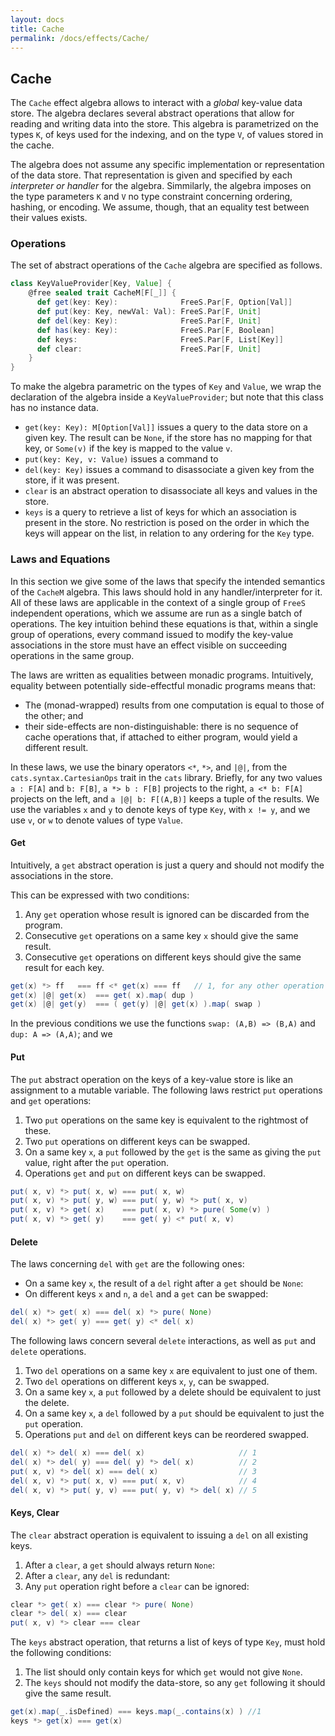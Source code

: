 ```yaml
---
layout: docs
title: Cache
permalink: /docs/effects/Cache/
---
```


## Cache

The `Cache` effect algebra allows to interact with a _global_ key-value data store.
The algebra declares several abstract operations that allow for reading and writing data into the store.
This algebra is parametrized on the types `K`, of keys used for the indexing, and on the type `V`, of values stored in the cache.

The algebra does not assume any specific implementation or representation of the data store.
That representation is given and specified by each _interpreter or handler_ for the algebra.
Simmilarly, the algebra imposes on the type parameters `K` and `V` no type constraint concerning
ordering, hashing, or encoding. We assume, though, that an equality test between their values exists.


### Operations

The set of abstract operations of the `Cache` algebra are specified as follows.

```Scala
class KeyValueProvider[Key, Value] {
    @free sealed trait CacheM[F[_]] {
      def get(key: Key):              FreeS.Par[F, Option[Val]]
      def put(key: Key, newVal: Val): FreeS.Par[F, Unit]
      def del(key: Key):              FreeS.Par[F, Unit]
      def has(key: Key):              FreeS.Par[F, Boolean]
      def keys:                       FreeS.Par[F, List[Key]]
      def clear:                      FreeS.Par[F, Unit]
    }
}
```
To make the algebra parametric on the types of `Key` and `Value`, we wrap the declaration of the algebra inside a `KeyValueProvider`; but note that this class has no instance data.

* `get(key: Key): M[Option[Val]]` issues a query to the data store on a given key. The result can be `None`, if the store has no mapping for that key, or `Some(v)` if the key is mapped to the value `v`.
* `put(key: Key, v: Value)` issues a command to
* `del(key: Key)` issues a command to disassociate a given key from the store, if it was present.
* `clear` is an abstract operation to disassociate all keys and values in the store.
* `keys` is a  query to retrieve a list of keys for which an association is present in the store. No restriction is posed on the order in which the keys will appear on the list, in relation to any ordering for the `Key` type.


### Laws and Equations

In this section we give some of the laws that specify the intended semantics of the `CacheM` algebra. This laws should hold in any handler/interpreter for it.
All of these laws are applicable in the context of a single group of `FreeS` independent operations, which we assume are run as a single batch of operations.
The key intuition behind these equations is that, within a single group of operations, every command issued to modify the key-value associations in the store must have an effect visible on succeeding operations in the same group.

The laws are written as equalities between monadic programs. Intuitively, equality between potentially side-effectful monadic programs means that:

* The (monad-wrapped) results from one computation is equal to those of the other; and
* their side-effects are non-distinguishable: there is no sequence of cache operations that, if attached to either program, would yield a different result.

In these laws, we use the binary operators `<*`, `*>`, and `|@|`, from the `cats.syntax.CartesianOps` trait in the `cats` library.
Briefly, for any two values `a : F[A]` and `b: F[B]`, `a *> b : F[B]` projects to the right, `a <* b: F[A]` projects on the left, and `a |@| b: F[(A,B)]` keeps a tuple of the results.
We use the variables `x` and `y` to denote keys of type `Key`, with `x != y`, and we use `v`, or `w` to denote values of type `Value`.

#### Get

Intuitively, a `get` abstract operation is just a query and should not modify the associations in the store.

This can be expressed with two conditions:

1. Any `get` operation whose result is ignored can be discarded from the program.
2. Consecutive `get` operations on a same key `x` should give the same result.
3. Consecutive `get` operations on different keys should give the same result for each key.

```Scala
get(x) *> ff   === ff <* get(x) === ff   // 1, for any other operation ff
get(x) |@| get(x)  === get( x).map( dup )
get(x) |@| get(y)  === ( get(y) |@| get(x) ).map( swap )
```

In the previous conditions we use the functions `swap: (A,B) => (B,A)` and `dup: A => (A,A)`; and we

#### Put

The `put` abstract operation on the keys of a key-value store is like an assignment to a mutable variable.
The following laws restrict `put` operations and `get` operations:

1. Two `put` operations on the same key is equivalent to the rightmost of these.
2. Two `put` operations on different keys can be swapped.
3. On a same key `x`, a `put` followed by the `get` is the same as giving the `put` value, right after the `put` operation.
4. Operations `get` and `put` on different keys can be swapped.

```Scala
put( x, v) *> put( x, w) === put( x, w)
put( x, v) *> put( y, w) === put( y, w) *> put( x, v)
put( x, v) *> get( x)    === put( x, v) *> pure( Some(v) )
put( x, v) *> get( y)    === get( y) <* put( x, v)
```

#### Delete

The laws concerning `del` with `get` are the following ones:

* On a same key `x`, the result of a `del` right after a `get` should be `None`:
* On different keys `x` and `n`, a `del` and a `get` can be swapped:

```Scala
del( x) *> get( x) === del( x) *> pure( None)
del( x) *> get( y) === get( y) <* del( x)
```

The following laws concern several `delete` interactions, as well as `put` and `delete` operations.

1. Two `del` operations on a same key `x` are equivalent to just one of them.
2. Two `del` operations on different keys `x`, `y`, can be swapped.
3. On a same key `x`, a `put` followed by a delete should be equivalent to just the delete.
4. On a same key `x`, a `del` followed by a `put` should be equivalent to just the `put` operation.
5. Operations `put` and `del` on different keys can be reordered swapped.

```Scala
del( x) *> del( x) === del( x)                     // 1
del( x) *> del( y) === del( y) *> del( x)          // 2
put( x, v) *> del( x) === del( x)                  // 3
del( x, v) *> put( x, v) === put( x, v)            // 4
del( x, v) *> put( y, v) === put( y, v) *> del( x) // 5
```

#### Keys, Clear

The `clear` abstract operation is equivalent to issuing a `del` on all existing keys.

1. After a `clear`, a `get` should always return `None`:
2. After a `clear`, any `del` is redundant:
3. Any `put` operation right before a `clear` can be ignored:

```Scala
clear *> get( x) === clear *> pure( None)
clear *> del( x) === clear
put( x, v) *> clear === clear
```

The `keys` abstract operation, that returns a list of keys of type `Key`, must hold the following conditions:

1. The list should only contain keys for which `get` would not give `None`.
2. The `keys` should not modify the data-store, so any `get` following it should give the same result.

```Scala
get(x).map(_.isDefined) === keys.map(_.contains(x) ) //1
keys *> get(x) === get(x)
```
